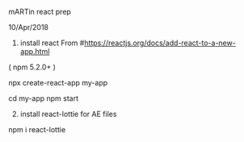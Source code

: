 mARTin react prep

10/Apr/2018

1. install react From #https://reactjs.org/docs/add-react-to-a-new-app.html

( npm 5.2.0+ )

npx create-react-app my-app

cd my-app
npm start

2. install react-lottie for AE files

npm i react-lottie
